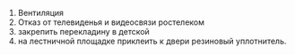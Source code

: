 1. Вентиляция
2. Отказ от телевиденья и видеосвязи ростелеком
3. закрепить перекладину в детской
4. на лестничной площадке приклеить к двери резиновый уплотнитель.